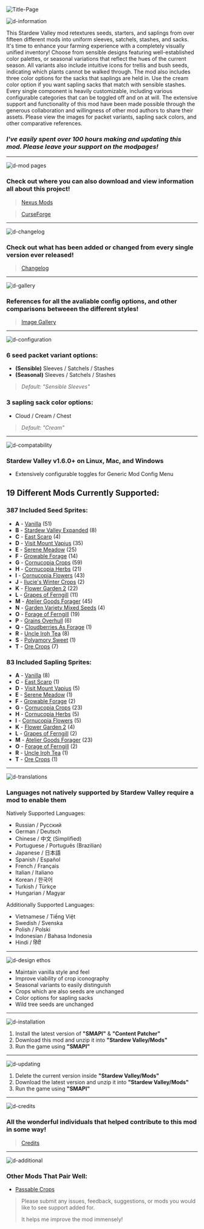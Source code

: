 ![Title-Page](https://github.com/7eventy7/Standardized-Seed-Sprites/assets/75962770/dcacedea-36a2-4f16-961b-42fc27f02232)

![d-information](https://github.com/7eventy7/Standardized-Seed-Sprites/assets/75962770/9ee42555-8ae8-46af-9c4b-27662a3cd7f5)


This Stardew Valley mod retextures seeds, starters, and saplings from over fifteen different mods into uniform sleeves, satchels, stashes, and sacks. It's time to enhance your farming experience with a completely visually unified inventory! Choose from sensible designs featuring well-established color palettes, or seasonal variations that reflect the hues of the current season. All variants also include intuitive icons for trellis and bush seeds, indicating which plants cannot be walked through. The mod also includes three color options for the sacks that saplings are held in. Use the cream color option if you want sapling sacks that match with sensible stashes. Every single component is heavily customizable, including various configurable categories that can be toggled off and on at will. The extensive support and functionality of this mod have been made possible through the generous collaboration and willingness of other mod authors to share their assets. Please view the images for packet variants, sapling sack colors, and other comparative references.

### *I've easily spent over 100 hours making and updating this mod. Please leave your support on the modpages!*

---

![d-mod pages](https://github.com/7eventy7/Standardized-Seed-Sprites/assets/75962770/1bb19eef-47c7-4f2e-b010-20ac666d2004)

### Check out where you can also download and view information all about this project!
> [Nexus Mods](https://www.nexusmods.com/stardewvalley/mods/21305)

> [CurseForge](https://www.curseforge.com/stardewvalley/mods/standardized-seed-sprites)

---

![d-changelog](https://github.com/7eventy7/Standardized-Seed-Sprites/assets/75962770/b2ca18c6-9e68-4b38-a39a-935e5cb61e3b)

### Check out what has been added or changed from every single version ever released!

> [Changelog](https://github.com/7eventy7/Standardized-Seed-Sprites/blob/main/CHANGELOG.md)

---

![d-gallery](https://github.com/7eventy7/Standardized-Seed-Sprites/assets/75962770/11a43a02-c07a-46bb-adcb-0722bbf0a35c)

### References for all the avaliable config options, and other comparisons betweeen the different styles!

> [Image Gallery](https://github.com/7eventy7/Standardized-Seed-Sprites/blob/main/GALLERY.md)

---

![d-configuration](https://github.com/7eventy7/Standardized-Seed-Sprites/assets/75962770/66cfa596-b3f9-4c3f-945b-36c4107ca268)

### 6 seed packet variant options:
- **(Sensible)** Sleeves / Satchels / Stashes
- **(Seasonal)** Sleeves / Satchels / Stashes

> *Default: "Sensible Sleeves"*

### 3 sapling sack color options:
- Cloud / Cream / Chest

> *Default: "Cream"*

---

![d-compatability](https://github.com/7eventy7/Standardized-Seed-Sprites/assets/75962770/4764966c-89b2-4376-96f2-8e31ba78072a)


### **Stardew Valley v1.6.0+ on Linux, Mac, and Windows**
- Extensively configurable toggles for Generic Mod Config Menu

## 19 Different Mods Currently Supported:

### **387 Included Seed Sprites:**
- **A** - [Vanilla](https://www.stardewvalley.net/) (51)
- **B** - [Stardew Valley Expanded](https://www.nexusmods.com/stardewvalley/mods/3753) (8)
- **C** - [East Scarp](https://www.nexusmods.com/stardewvalley/mods/5787) (4)
- **D** - [Visit Mount Vapius](https://www.nexusmods.com/stardewvalley/mods/9600) (35)
- **E** - [Serene Meadow](https://www.nexusmods.com/stardewvalley/mods/20598) (25)
- **F** - [Growable Forage](https://www.nexusmods.com/stardewvalley/mods/20340) (14)
- **G** - [Cornucopia Crops](https://www.nexusmods.com/stardewvalley/mods/19508) (59)
- **H** - [Cornucopia Herbs](https://www.nexusmods.com/stardewvalley/mods/19508) (21)
- **I** - [Cornucopia Flowers](https://www.nexusmods.com/stardewvalley/mods/20290) (43)
- **J** - [Ilucie's Winter Crops](https://www.nexusmods.com/stardewvalley/mods/22575) (2)
- **K** - [Flower Garden 2](https://www.nexusmods.com/stardewvalley/mods/16999) (22)
- **L** - [Grapes of Ferngill](https://www.nexusmods.com/stardewvalley/mods/8684) (11)
- **M** - [Atelier Goods Forager](https://www.nexusmods.com/stardewvalley/mods/22728) (45)
- **N** - [Garden Variety Mixed Seeds](https://www.nexusmods.com/stardewvalley/mods/21133) (4)
- **O** - [Forage of Ferngill](https://www.nexusmods.com/stardewvalley/mods/8828) (19)
- **P** - [Grains Overhull](https://www.nexusmods.com/stardewvalley/mods/20884) (6)
- **Q** - [Cloudberries As Forage](https://www.nexusmods.com/stardewvalley/mods/22057) (1)
- **R** - [Uncle Iroh Tea](https://www.nexusmods.com/stardewvalley/mods/22376) (8)
- **S** - [Polyamory Sweet](https://www.nexusmods.com/stardewvalley/mods/20599) (1)
- **T** - [Ore Crops](https://www.nexusmods.com/stardewvalley/mods/22219) (7)

### **83 Included Sapling Sprites:**
- **A** - [Vanilla](https://www.stardewvalley.net/) (8)
- **C** - [East Scarp](https://www.nexusmods.com/stardewvalley/mods/5787) (1)
- **D** - [Visit Mount Vapius](https://www.nexusmods.com/stardewvalley/mods/9600) (5)
- **E** - [Serene Meadow](https://www.nexusmods.com/stardewvalley/mods/20598) (1)
- **F** - [Growable Forage](https://www.nexusmods.com/stardewvalley/mods/20340) (2)
- **G** - [Cornucopia Crops](https://www.nexusmods.com/stardewvalley/mods/19508) (23)
- **H** - [Cornucopia Herbs](https://www.nexusmods.com/stardewvalley/mods/19508) (5)
- **I** - [Cornucopia Flowers](https://www.nexusmods.com/stardewvalley/mods/20290) (5)
- **K** - [Flower Garden 2](https://www.nexusmods.com/stardewvalley/mods/16999) (4)
- **L** - [Grapes of Ferngill](https://www.nexusmods.com/stardewvalley/mods/8684) (2)
- **M** - [Atelier Goods Forager](https://www.nexusmods.com/stardewvalley/mods/22728) (23)
- **O** - [Forage of Ferngill](https://www.nexusmods.com/stardewvalley/mods/8828) (2)
- **R** - [Uncle Iroh Tea](https://www.nexusmods.com/stardewvalley/mods/22376) (1)
- **T** - [Ore Crops](https://www.nexusmods.com/stardewvalley/mods/22219) (1)

---

![d-translations](https://github.com/7eventy7/Standardized-Seed-Sprites/assets/75962770/4663ceda-68bf-4fe4-81fb-0d0d9ddf802f)

### Languages not natively supported by Stardew Valley require a mod to enable them

Natively Supported Languages:
- Russian / Русский
- German / Deutsch
- Chinese / 中文 (Simplified)
- Portuguese / Português (Brazilian)
- Japanese / 日本語
- Spanish / Español
- French / Français
- Italian / Italiano
- Korean / 한국어
- Turkish / Türkçe
- Hungarian / Magyar

Additionally Supported Languages:
- Vietnamese / Tiếng Việt
- Swedish / Svenska
- Polish / Polski
- Indonesian / Bahasa Indonesia
- Hindi / हिंदी

---

![d-design ethos](https://github.com/7eventy7/Standardized-Seed-Sprites/assets/75962770/3d5af1d1-8f25-481f-bf90-af21eab9a42d)

- Maintain vanilla style and feel
- Improve viability of crop iconography
- Seasonal variants to easily distinguish
- Crops which are also seeds are unchanged
- Color options for sapling sacks
- Wild tree seeds are unchanged

---

![d-installation](https://github.com/7eventy7/Standardized-Seed-Sprites/assets/75962770/5c0ac61c-4fc0-4ed3-ad06-c4d49170e53a)

1. Install the latest version of **"SMAPI"** & **"Content Patcher"**
2. Download this mod and unzip it into **"Stardew Valley/Mods"**
3. Run the game using **"SMAPI"**

---

![d-updating](https://github.com/7eventy7/Standardized-Seed-Sprites/assets/75962770/179d0ff3-e7b2-4ae3-8c9e-24e6916057ad)

1. Delete the current version inside **"Stardew Valley/Mods"**
2. Download the latest version and unzip it into **"Stardew Valley/Mods"**
3. Run the game using **"SMAPI"**

---

![d-credits](https://github.com/7eventy7/Standardized-Seed-Sprites/assets/75962770/505d6df6-a822-4340-a8a3-b5ea8c853b95)

### All the wonderful individuals that helped contribute to this mod in some way!

> [Credits](https://github.com/7eventy7/Standardized-Seed-Sprites/blob/main/CREDITS.md)

---

![d-additional](https://github.com/7eventy7/Standardized-Seed-Sprites/assets/75962770/f27f3f5c-323b-47af-ab5f-e82ed3ac1e61)

### Other Mods That Pair Well:
- [Passable Crops](https://www.nexusmods.com/stardewvalley/mods/15223)



> Please submit any issues, feedback, suggestions, or mods you would like to see support added for.
>
> It helps me improve the mod immensely!
